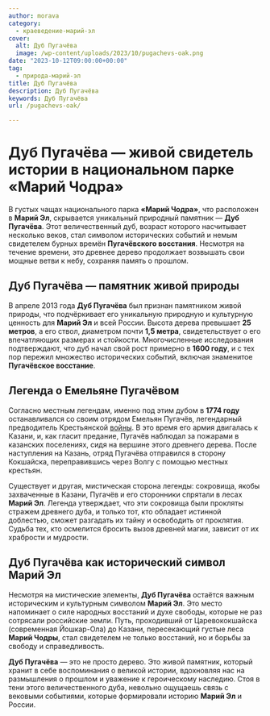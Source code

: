 ```yaml
---
author: morava
category:
  - краеведение-марий-эл
cover:
  alt: Дуб Пугачёва
  image: /wp-content/uploads/2023/10/pugachevs-oak.png
date: "2023-10-12T09:00:00+00:00"
tag:
  - природа-марий-эл
title: Дуб Пугачёва
description: Дуб Пугачёва
keywords: Дуб Пугачёва
url: /pugachevs-oak/

---
```

# Дуб Пугачёва — живой свидетель истории в национальном парке «Марий Чодра»

В густых чащах национального парка **«Марий Чодра»**, что расположен в **Марий Эл**, скрывается уникальный природный памятник — **Дуб Пугачёва**. Этот величественный дуб, возраст которого насчитывает несколько веков, стал символом исторических событий и немым свидетелем бурных времён **Пугачёвского восстания**. Несмотря на течение времени, это древнее дерево продолжает возвышать свои мощные ветви к небу, сохраняя память о прошлом.

## Дуб Пугачёва — памятник живой природы

В апреле 2013 года **Дуб Пугачёва** был признан памятником живой природы, что подчёркивает его уникальную природную и культурную ценность для **Марий Эл** и всей России. Высота дерева превышает **25 метров**, а его ствол, диаметром почти **1,5 метра**, свидетельствует о его впечатляющих размерах и стойкости. Многочисленные исследования подтверждают, что дуб начал свой рост примерно в **1600 году**, и с тех пор пережил множество исторических событий, включая знаменитое **Пугачёвское восстание**.

## Легенда о Емельяне Пугачёвом

Согласно местным легендам, именно под этим дубом в **1774 году** останавливался со своим отрядом Емельян Пугачёв, легендарный предводитель Крестьянской [войны](/cheremisskie-vojny/). В это время его армия двигалась к Казани, и, как гласит предание, Пугачёв наблюдал за пожарами в казанских поселениях, сидя на вершине этого древнего дерева. После наступления на Казань, отряд Пугачёва отправился в сторону Кокшайска, переправившись через Волгу с помощью местных крестьян.

Существует и другая, мистическая сторона легенды: сокровища, якобы захваченные в Казани, Пугачёв и его сторонники спрятали в лесах **Марий Эл**. Легенда утверждает, что эти сокровища были прокляты стражем древнего дуба, и только тот, кто обладает истинной доблестью, сможет разгадать их тайну и освободить от проклятия. Судьба тех, кто осмелится бросить вызов древней магии, зависит от их храбрости и мудрости.

## Дуб Пугачёва как исторический символ Марий Эл

Несмотря на мистические элементы, **Дуб Пугачёва** остаётся важным историческим и культурным символом **Марий Эл**. Это место напоминает о силе народных восстаний и духе свободы, которые не раз сотрясали российские земли. Путь, проходивший от Царевококшайска (современная Йошкар-Ола) до Казани, пересекающий густые леса **Марий Чодры**, стал свидетелем не только восстаний, но и борьбы за свободу и справедливость.

**Дуб Пугачёва** — это не просто дерево. Это живой памятник, который хранит в себе воспоминания о великой истории, вдохновляя нас на размышления о прошлом и уважение к героическому наследию. Стоя в тени этого величественного дуба, невольно ощущаешь связь с вековыми событиями, которые формировали историю **Марий Эл** и России.
